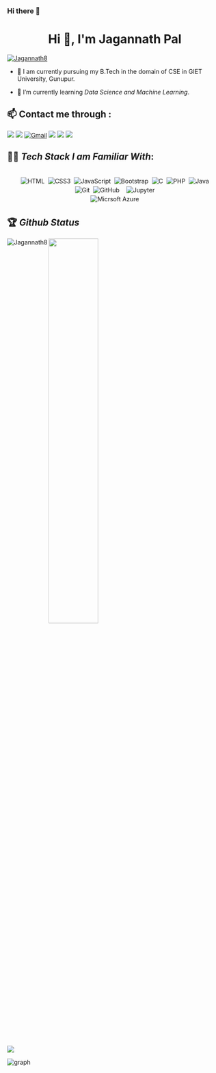 ### Hi there 👋

<!--
**Jagannath8/Jagannath8** is a ✨ _special_ ✨ repository because its `README.md` (this file) appears on your GitHub profile.

Here are some ideas to get you started:

- 🔭 I’m currently working on ...
- 🌱 I’m currently learning ...
- 👯 I’m looking to collaborate on ...
- 🤔 I’m looking for help with ...
- 💬 Ask me about ...
- 📫 How to reach me: ...
- 😄 Pronouns: ...
- ⚡ Fun fact: ...
-->

<h1 align="center">Hi 👋, I'm Jagannath Pal</h1>
<!-- <h3 align="center">A passionate frontend developer from India. </h3> -->

<p align="left"> <a href="https://github.com/ryo-ma/github-profile-trophy"><img src="https://github-profile-trophy.vercel.app/?username=Jagannath8" alt="Jagannath8" /></a> </p>


- 🔭 I am currently pursuing my B.Tech in the domain of CSE in GIET University, Gunupur.

- 🌱 I’m currently learning *Data Science and Machine Learning*.


## 📫 Contact me through :<br>
[<img src="https://img.shields.io/badge/YouTube-%23FF0000.svg?&style=for-the-badge&logo=YouTube&logoColor=white">](https://www.youtube.com/channel/UC196cZJxnMFN2wb_yMW1igQ)
[<img src="https://img.shields.io/badge/Github-%23000000.svg?&style=for-the-badge&logo=github&logoColor=white">](https://github.com/Jagannath8)
[<img alt="Gmail" src="https://img.shields.io/badge/Gmail-D14836?style=for-the-badge&logo=gmail&logoColor=white" />](mailto:jagannath9611@gmail.com)
[<img src="https://img.shields.io/badge/linkedin-%230077B5.svg?&style=for-the-badge&logo=linkedin&logoColor=white">](https://www.linkedin.com/in/jagannath-pal-a26403178/)
[<img src="https://img.shields.io/badge/instagram-%23E4405F.svg?&style=for-the-badge&logo=Instagram&logoColor=white">](https://www.instagram.com/_jagannath_08/)
[<img src="https://img.shields.io/badge/facebook-%230055B5.svg?&style=for-the-badge&logo=facebook&logoColor=white">](https://www.facebook.com/jagannath.08/)




## 👨‍💻 *Tech Stack I am Familiar With*:

<p align="center">
<br/>
<img alt="HTML" src="https://img.shields.io/badge/HTML5%20-%23F05033.svg?&style=for-the-badge&logo=HTML5&logoColor=white" style="margin:2px;"/>
<img alt="CSS3" src="https://img.shields.io/badge/css3%20-%231572B6.svg?&style=for-the-badge&logo=css3&logoColor=white" style="margin:2px;"/>
<img alt="JavaScript" src="https://img.shields.io/badge/javascript%20-%23323330.svg?&style=for-the-badge&logo=javascript&logoColor=%23F7DF1E" style="margin:2px;"/>
<img alt="Bootstrap" src="https://img.shields.io/badge/bootstrap%20-%23563D7C.svg?&style=for-the-badge&logo=bootstrap&logoColor=white" style="margin:2px;"/>
<img alt="C" src="https://img.shields.io/badge/c%20-%2300599C.svg?&style=for-the-badge&logo=c&logoColor=white" style="margin:2px;"/>
<img alt="PHP" src="https://img.shields.io/badge/php%20-%2320232a.svg?&style=for-the-badge&logo=php&logoColor=%2365DAFB" style="margin:2px;"/>
<img alt="Java" src="https://img.shields.io/badge/java%20-%234ea94b.svg?&style=for-the-badge&logo=java&logoColor=white" style="margin:2px;"/>
   <br>
<img alt="Git" src="https://img.shields.io/badge/git%20-%23F05033.svg?&style=for-the-badge&logo=git&logoColor=white" style="margin:2px;"/>
<img alt="GitHub" src="https://img.shields.io/badge/Github-%23000000.svg?&style=for-the-badge&logo=github&logoColor=white" style="margin:2px;"/>
<img alt="" src ="https://img.shields.io/badge/%20-%2304599C.svg?&style=for-the-badge&logo=&logoColor=yellow" style="margin:2px;"/>
<img alt="Jupyter" src ="https://img.shields.io/badge/jupyter%20-%23E05000.svg?&style=for-the-badge&logo=jupyter&logoColor=white" style="margin:2px;"/>
   <br>
<img alt="Micrsoft Azure" src ="https://img.shields.io/badge/microsoftazure%20-1e90ff.svg?&style=for-the-badge&logo=microsoftazure&logoColor=white" style="margin:2px;"/>
   

   
<br/>
</p>



## 🏆 *Github Status*


<p><img align="left" src="https://github-readme-stats.vercel.app/api/top-langs?username=Jagannath8&show_icons=true&theme=synthwave&locale=en&layout=compact" alt="Jagannath8" /></p>

<p><img align='center' src="https://github-readme-stats.vercel.app/api?username=Jagannath8&&show_icons=true&theme=synthwave&locale=en&layout=compact" width="48%" align="right" ></p>

<p>
<img align='center' src="https://github-readme-streak-stats.herokuapp.com/?user=Jagannath8&theme=synthwave" />
</p>

![graph](https://github-readme-activity-graph.cyclic.app/graph?username=Jagannath8&bg_color=0000000&color=006e33&line=006e33&point=282a36&area_color=00c0a3&area=true&hide_border=true8&theme=synthwave)

<!-- <div> 
<img src="https://activity-graph.herokuapp.com/graph?username=Jagannath8&bg_color=FFFFFF&color=000000&line=000000&point=00FF00">
</div> -->

<!-- 
<div align="center">
  
![visitors](https://visitor-badge.laobi.icu/badge?page_id=Jagannath8)
</div> -->
